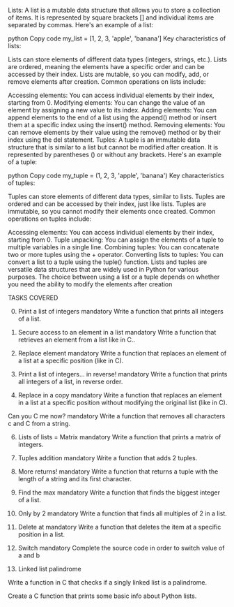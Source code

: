 Lists: A list is a mutable data structure that allows you to store a collection of items. It is represented by square brackets [] and individual items are separated by commas. Here's an example of a list:

python
Copy code
my_list = [1, 2, 3, 'apple', 'banana']
Key characteristics of lists:

Lists can store elements of different data types (integers, strings, etc.).
Lists are ordered, meaning the elements have a specific order and can be accessed by their index.
Lists are mutable, so you can modify, add, or remove elements after creation.
Common operations on lists include:

Accessing elements: You can access individual elements by their index, starting from 0.
Modifying elements: You can change the value of an element by assigning a new value to its index.
Adding elements: You can append elements to the end of a list using the append() method or insert them at a specific index using the insert() method.
Removing elements: You can remove elements by their value using the remove() method or by their index using the del statement.
Tuples: A tuple is an immutable data structure that is similar to a list but cannot be modified after creation. It is represented by parentheses () or without any brackets. Here's an example of a tuple:

python
Copy code
my_tuple = (1, 2, 3, 'apple', 'banana')
Key characteristics of tuples:

Tuples can store elements of different data types, similar to lists.
Tuples are ordered and can be accessed by their index, just like lists.
Tuples are immutable, so you cannot modify their elements once created.
Common operations on tuples include:

Accessing elements: You can access individual elements by their index, starting from 0.
Tuple unpacking: You can assign the elements of a tuple to multiple variables in a single line.
Combining tuples: You can concatenate two or more tuples using the + operator.
Converting lists to tuples: You can convert a list to a tuple using the tuple() function.
Lists and tuples are versatile data structures that are widely used in Python for various purposes. The choice between using a list or a tuple depends on whether you need the ability to modify the elements after creation

TASKS COVERED

0. Print a list of integers
mandatory
Write a function that prints all integers of a list.

1. Secure access to an element in a list
mandatory
Write a function that retrieves an element from a list like in C..


2. Replace element
mandatory
Write a function that replaces an element of a list at a specific position (like in C).

3. Print a list of integers... in reverse!
mandatory
Write a function that prints all integers of a list, in reverse order.

4. Replace in a copy
mandatory
Write a function that replaces an element in a list at a specific position without modifying the original list (like in C).

Can you C me now?
mandatory
Write a function that removes all characters c and C from a string.

6. Lists of lists = Matrix
mandatory
Write a function that prints a matrix of integers.

7. Tuples addition
mandatory
Write a function that adds 2 tuples.

8. More returns!
mandatory
Write a function that returns a tuple with the length of a string and its first character.

9. Find the max
mandatory
Write a function that finds the biggest integer of a list.

10. Only by 2
mandatory
Write a function that finds all multiples of 2 in a list.


11. Delete at
mandatory
Write a function that deletes the item at a specific position in a list.

12. Switch
mandatory
Complete the source code in order to switch value of a and b


13. Linked list palindrome

Write a function in C that checks if a singly linked list is a palindrome.


Create a C function that prints some basic info about Python lists.





